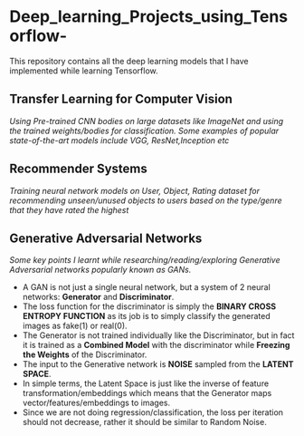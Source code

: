 # Deep_learning_Projects_using_Tensorflow-
This repository contains all the deep learning models that I have implemented while learning Tensorflow.

## Transfer Learning for Computer Vision
*Using Pre-trained CNN bodies on large datasets like ImageNet and using the trained weights/bodies for classification. Some examples of popular state-of-the-art models include VGG, ResNet,Inception etc*<br/>

## Recommender Systems
*Training neural network models on User, Object, Rating dataset for recommending unseen/unused objects to users based on the type/genre that they have rated the highest* <br/>

## Generative Adversarial Networks
*Some key points I learnt while researching/reading/exploring Generative Adversarial networks popularly known as GANs.*<br/>
* A GAN is not just a single neural network, but a system of 2 neural networks: **Generator** and **Discriminator**.<br/>
* The loss function for the discriminator is simply the **BINARY CROSS ENTROPY FUNCTION** as its job is to simply classify the generated images as fake(1) or real(0).<br/>
* The Generator is not trained individually like the Discriminator, but in fact it is trained as a **Combined Model** with the discriminator while **Freezing the Weights** of the Discriminator.<br/>
* The input to the Generative network is **NOISE** sampled from the **LATENT SPACE**.<br/>
* In simple terms, the Latent Space is just like the inverse of feature transformation/embeddings which means that the Generator maps vector/features/embeddings to images.<br/>
* Since we are not doing regression/classification, the loss per iteration should not decrease, rather it should be similar to Random Noise.<br/> 

